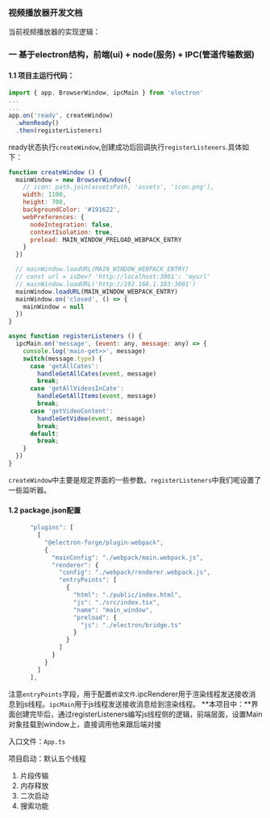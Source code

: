 ### 视频播放器开发文档

当前视频播放器的实现逻辑：

### 一 基于electron结构，前端(ui) + node(服务) + IPC(管道传输数据)

#### 1.1 项目主运行代码：
```javascript
import { app, BrowserWindow, ipcMain } from 'electron'
...
...
app.on('ready', createWindow)
  .whenReady()
  .then(registerListeners)
```
ready状态执行`createWindow`,创建成功后回调执行`registerListeners`.具体如下：
```javascript
function createWindow () {
  mainWindow = new BrowserWindow({
    // icon: path.join(assetsPath, 'assets', 'icon.png'),
    width: 1100,
    height: 700,
    backgroundColor: '#191622',
    webPreferences: {
      nodeIntegration: false,
      contextIsolation: true,
      preload: MAIN_WINDOW_PRELOAD_WEBPACK_ENTRY
    }
  })

  // mainWindow.loadURL(MAIN_WINDOW_WEBPACK_ENTRY)
  // const url = isDev? 'http://localhost:3001': 'myurl'
  // mainWindow.loadURL('http://192.168.1.103:3001')
  mainWindow.loadURL(MAIN_WINDOW_WEBPACK_ENTRY)
  mainWindow.on('closed', () => {
    mainWindow = null
  })
}

async function registerListeners () {
  ipcMain.on('message', (event: any, message: any) => {
    console.log('main-get>>', message)
    switch(message.type) {
      case 'getAllCates':
        handleGetAllCates(event, message)
        break;
      case 'getAllVideosInCate':
        handleGetAllItems(event, message)
        break;
      case 'getVideoContent':
        handleGetVideo(event, message)
        break;
      default:
        break;
    }
  })
}
```
`createWindow`中主要是规定界面的一些参数。`registerListeners`中我们呢设置了一些监听器。

#### 1.2 package.json配置
```javascript
      "plugins": [
        [
          "@electron-forge/plugin-webpack",
          {
            "mainConfig": "./webpack/main.webpack.js",
            "renderer": {
              "config": "./webpack/renderer.webpack.js",
              "entryPoints": [
                {
                  "html": "./public/index.html",
                  "js": "./src/index.tsx",
                  "name": "main_window",
                  "preload": {
                    "js": "./electron/bridge.ts"
                  }
                }
              ]
            }
          }
        ]
      ],
```
注意`entryPoints`字段，用于配置`桥梁文件`.ipcRenderer用于渲染线程发送接收消息到js线程。`ipcMain`用于js线程发送接收消息给到渲染线程。
**本项目中：**界面创建完毕后，通过registerListeners编写js线程侧的逻辑，前端层面，设置Main对象挂载到window上，直接调用他来跟后端对接




入口文件：`App.ts`

项目启动：默认五个线程


1. 片段传输
2. 内存释放
3. 二次启动
4. 搜索功能